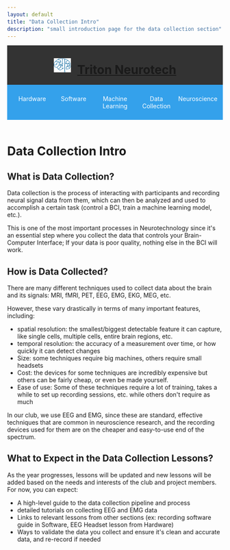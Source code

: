 ```yaml
---
layout: default
title: "Data Collection Intro"
description: "small introduction page for the data collection section"
---
```


<header>
    <div style= "display: flex; justify-content: center; align-items: center; background-color: #333;">
      <img src='blue-logo.2628fd03822632f2ee386d96ccf8ae34.svg' width="40vw" style="margin-right: 15px;">
      <h1 style="text-align: center;">
        <a href="/TNT-Education-Site">
        Triton Neurotech
        </a>
      </h1>
    </div>

  <nav style="background-color: #34a1eb; padding: 10px; display: flex;">
    <ul style="list-style-type: none; margin: 0; padding: 0; display: flex; width: 100%; justify-content: space-between;">
      <li style="flex: 1;">
        <a href="/TNT-Education-Site/hardware-home" style="color: white; text-decoration: none; padding: 14px 0; display: block; text-align: center;">Hardware</a>
      </li>
      <li style="flex: 1;">
        <a href="/TNT-Education-Site/software-home" style="color: white; text-decoration: none; padding: 14px 0; display: block; text-align: center;">Software</a>
      </li>
      <li style="flex: 1;">
        <a href="/TNT-Education-Site/machine-learning-home" style="color: white; text-decoration: none; padding: 14px 0; display: block; text-align: center;">Machine Learning</a>
      </li>
      <li style="flex: 1;">
        <a href="/TNT-Education-Site/data-collection-home" style="color: white; text-decoration: none; padding: 14px 0; display: block; text-align: center;">Data Collection</a>
      </li>
      <li style="flex: 1;">
        <a href="/TNT-Education-Site/neuroscience-home" style="color: white; text-decoration: none; padding: 14px 0; display: block; text-align: center;">Neuroscience</a>
      </li>
    </ul>
  </nav>

</header>

# Data Collection Intro

## What is Data Collection?

Data collection is the process of interacting with participants and recording neural signal data from them, which can then be analyzed and used to accomplish a certain task (control a BCI, train a machine learning model, etc.).

This is one of the most important processes in Neurotechnology since it's an essential step where you collect the data that controls your Brain-Computer Interface; If your data is poor quality, nothing else in the BCI will work.

## How is Data Collected?

There are many different techniques used to collect data about the brain and its signals: MRI, fMRI, PET, EEG, EMG, EKG, MEG, etc.

However, these vary drastically in terms of many important features, including:

- spatial resolution: the smallest/biggest detectable feature it can capture, like single cells, multiple cells, entire brain regions, etc.
- temporal resolution: the accuracy of a measurement over time, or how quickly it can detect changes
- Size: some techniques require big machines, others require small headsets
- Cost: the devices for some techniques are incredibly expensive but others can be fairly cheap, or even be made yourself.
- Ease of use: Some of these techniques require a lot of training, takes a while to set up recording sessions, etc. while others don't require as much

In our club, we use EEG and EMG, since these are standard, effective techniques that are common in neuroscience research, and the recording devices used for them are on the cheaper and easy-to-use end of the spectrum.

## What to Expect in the Data Collection Lessons?

As the year progresses, lessons will be updated and new lessons will be added based on the needs and interests of the club and project members. For now, you can expect:

- A high-level guide to the data collection pipeline and process
- detailed tutorials on collecting EEG and EMG data
- Links to relevant lessons from other sections (ex: recording software guide in Software, EEG Headset lesson from Hardware)
- Ways to validate the data you collect and ensure it's clean and accurate data, and re-record if needed
